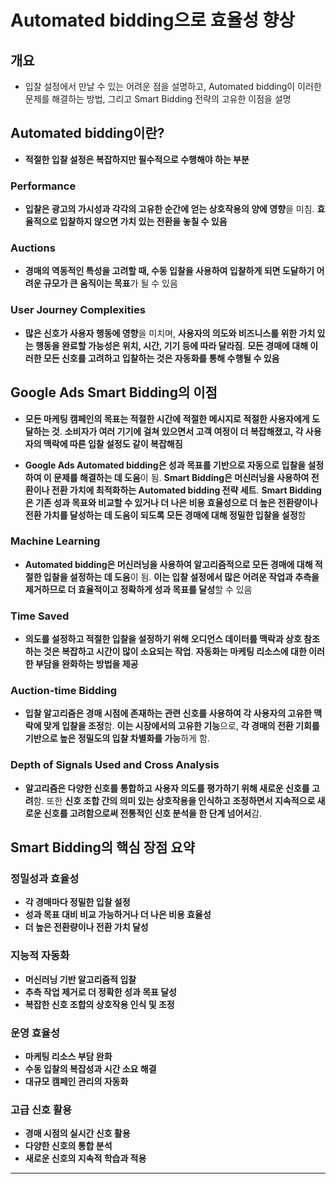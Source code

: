 # Automated bidding으로 효율성 향상

## 개요
- 입찰 설정에서 만날 수 있는 어려운 점을 설명하고, Automated bidding이 이러한 문제를 해결하는 방법, 그리고 Smart Bidding 전략의 고유한 이점을 설명

## Automated bidding이란?

- **적절한 입찰 설정은 복잡하지만 필수적으로 수행해야 하는 부분**

### Performance

- **입찰은 광고의 가시성과 각각의 고유한 순간에 얻는 상호작용의 양에 영향**을 미침. **효율적으로 입찰하지 않으면 가치 있는 전환을 놓칠 수 있음**

### Auctions

- **경매의 역동적인 특성을 고려할 때, 수동 입찰을 사용하여 입찰하게 되면 도달하기 어려운 규모가 큰 움직이는 목표**가 될 수 있음

### User Journey Complexities

- **많은 신호가 사용자 행동에 영향**을 미치며, **사용자의 의도와 비즈니스를 위한 가치 있는 행동을 완료할 가능성은 위치, 시간, 기기 등에 따라 달라짐**. **모든 경매에 대해 이러한 모든 신호를 고려하고 입찰하는 것은 자동화를 통해 수행될 수 있음**

## Google Ads Smart Bidding의 이점

- **모든 마케팅 캠페인의 목표는 적절한 시간에 적절한 메시지로 적절한 사용자에게 도달하는 것**. **소비자가 여러 기기에 걸쳐 있으면서 고객 여정이 더 복잡해졌고, 각 사용자의 맥락에 따른 입찰 설정도 같이 복잡해짐**

- **Google Ads Automated bidding은 성과 목표를 기반으로 자동으로 입찰을 설정하여 이 문제를 해결하는 데 도움**이 됨. **Smart Bidding은 머신러닝을 사용하여 전환이나 전환 가치에 최적화하는 Automated bidding 전략 세트**. **Smart Bidding은 기존 성과 목표와 비교할 수 있거나 더 나은 비용 효율성으로 더 높은 전환량이나 전환 가치를 달성하는 데 도움이 되도록 모든 경매에 대해 정밀한 입찰을 설정**함

### Machine Learning

- **Automated bidding은 머신러닝을 사용하여 알고리즘적으로 모든 경매에 대해 적절한 입찰을 설정하는 데 도움**이 됨. **이는 입찰 설정에서 많은 어려운 작업과 추측을 제거하므로 더 효율적이고 정확하게 성과 목표를 달성**할 수 있음

### Time Saved

- **의도를 설정하고 적절한 입찰을 설정하기 위해 오디언스 데이터를 맥락과 상호 참조하는 것은 복잡하고 시간이 많이 소요되는 작업**. **자동화는 마케팅 리소스에 대한 이러한 부담을 완화하는 방법을 제공**

### Auction-time Bidding

- **입찰 알고리즘은 경매 시점에 존재하는 관련 신호를 사용하여 각 사용자의 고유한 맥락에 맞게 입찰을 조정**함. **이는 시장에서의 고유한 기능**으로, **각 경매의 전환 기회를 기반으로 높은 정밀도의 입찰 차별화를 가능**하게 함.

### Depth of Signals Used and Cross Analysis

- **알고리즘은 다양한 신호를 통합하고 사용자 의도를 평가하기 위해 새로운 신호를 고려**함. 또한 **신호 조합 간의 의미 있는 상호작용을 인식하고 조정하면서 지속적으로 새로운 신호를 고려함으로써 전통적인 신호 분석을 한 단계 넘어서**감.

## Smart Bidding의 핵심 장점 요약

### 정밀성과 효율성
- **각 경매마다 정밀한 입찰 설정**
- **성과 목표 대비 비교 가능하거나 더 나은 비용 효율성**
- **더 높은 전환량이나 전환 가치 달성**

### 지능적 자동화
- **머신러닝 기반 알고리즘적 입찰**
- **추측 작업 제거로 더 정확한 성과 목표 달성**
- **복잡한 신호 조합의 상호작용 인식 및 조정**

### 운영 효율성
- **마케팅 리소스 부담 완화**
- **수동 입찰의 복잡성과 시간 소요 해결**
- **대규모 캠페인 관리의 자동화**

### 고급 신호 활용
- **경매 시점의 실시간 신호 활용**
- **다양한 신호의 통합 분석**
- **새로운 신호의 지속적 학습과 적용**

---
